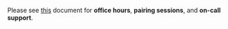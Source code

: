 Please see [this](https://github.com/department-of-veterans-affairs/va.gov-team/blob/master/products/identity/Support%20Process/identity-office-hours.md) document for **office hours**, **pairing sessions**, and **on-call support**.
